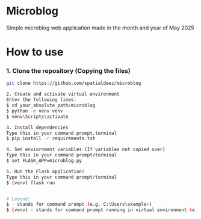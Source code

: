 # Microblog
Simple microblog web application made in the month and year of May 2025

# How to use
### 1. Clone the repository (Copying the files)

```bash
git clone https://github.com/spatialdeez/microblog

2. Create and activate virtual environment
Enter the following lines:
$ cd your_absolute_path/microblog
$ python -m venv venv
$ venv\Scripts\activate

3. Install dependencies
Type this in your command prompt.terminal
$ pip install -r requirements.txt

4. Set enviornment variables (If variables not copied over)
Type this in your command prompt/terminal
$ set FLASK_APP=microblog.py

5. Run the Flask application!
Type this in your command prompt/terminal
$ (venv) flask run


# Legend:
$ - stands for command prompt (e.g. C:\Users\example>)
$ (venv) - stands for command prompt running in virtual environment (e.g. (venv) C:\Users\example>)